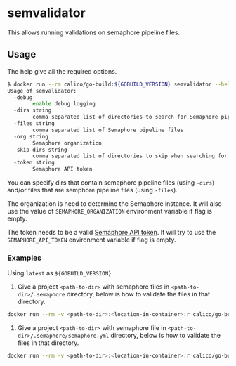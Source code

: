 # semvalidator

This allows running validations on semaphore pipeline files.

## Usage

The help give all the required options.

```sh
$ docker run --rm calico/go-build:${GOBUILD_VERSION} semvalidator --help
Usage of semvalidator:
  -debug
        enable debug logging
  -dirs string
        comma separated list of directories to search for Semaphore pipeline files
  -files string
        comma separated list of Semaphore pipeline files
  -org string
        Semaphore organization
  -skip-dirs string
        comma separated list of directories to skip when searching for Semaphore pipeline files
  -token string
        Semaphore API token
```

You can specify dirs that contain semaphore pipeline files (using `-dirs`)
and/or files that are semphore pipeline files (using `-files`).

The organization is need to determine the Semaphore instance.
It will also use the value of `SEMAPHORE_ORGANIZATION` environment variable if flag is empty.

The token needs to be a valid [Semaphore API token](https://docs.semaphoreci.com/reference/api-v1alpha/#authentication).
It will try to use the `SEMAPHORE_API_TOKEN` environment variable if flag is empty.

### Examples

Using `latest` as `${GOBUILD_VERSION}`

1. Give a project `<path-to-dir>` with semaphore files in `<path-to-dir>/.semaphore` directory,
   below is how to validate the files in that directory.

  ```sh
  docker run --rm -v <path-to-dir>:<location-in-container>:r calico/go-build:latest semvalidator -dirs <location-in-container>/.semaphore -org <semaphore-organization> -token <semaphore-token>
  ```

1. Give a project `<path-to-dir>` with semaphore file in `<path-to-dir>/.semaphore/semaphore.yml` directory,
   below is how to validate the files in that directory.

  ```sh
  docker run --rm -v <path-to-dir>:<location-in-container>:r calico/go-build:latest semvalidator -files <path-to-dir>/.semaphore/semaphore.yml -org <semaphore-organization> -token <semaphore-token>
  ```

